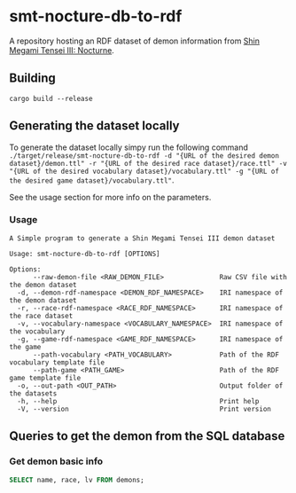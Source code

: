 # smt-nocture-db-to-rdf

A repository hosting an RDF dataset of demon information from [Shin Megami Tensei III: Nocturne](https://en.wikipedia.org/wiki/Shin_Megami_Tensei_III:_Nocturne).

## Building
`cargo build --release`

## Generating the dataset locally
To generate the dataset locally simpy run the following command
`./target/release/smt-nocture-db-to-rdf -d "{URL of the desired demon dataset}/demon.ttl" -r "{URL of the desired race dataset}/race.ttl" -v "{URL of the desired vocabulary dataset}/vocabulary.ttl" -g "{URL of the desired game dataset}/vocabulary.ttl"`.

See the usage section for more info on the parameters.

### Usage
```
A Simple program to generate a Shin Megami Tensei III demon dataset

Usage: smt-nocture-db-to-rdf [OPTIONS]

Options:
      --raw-demon-file <RAW_DEMON_FILE>              Raw CSV file with the demon dataset
  -d, --demon-rdf-namespace <DEMON_RDF_NAMESPACE>    IRI namespace of the demon dataset
  -r, --race-rdf-namespace <RACE_RDF_NAMESPACE>      IRI namespace of the race dataset
  -v, --vocabulary-namespace <VOCABULARY_NAMESPACE>  IRI namespace of the vocabulary
  -g, --game-rdf-namespace <GAME_RDF_NAMESPACE>      IRI namespace of the game
      --path-vocabulary <PATH_VOCABULARY>            Path of the RDF vocabulary template file
      --path-game <PATH_GAME>                        Path of the RDF game template file
  -o, --out-path <OUT_PATH>                          Output folder of the datasets
  -h, --help                                         Print help
  -V, --version                                      Print version
```


## Queries to get the demon from the SQL database

### Get demon basic info

```sql
SELECT name, race, lv FROM demons;
```